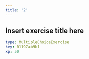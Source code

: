 ```yaml
---
title: '2'
---
```


## Insert exercise title here

```yaml
type: MultipleChoiceExercise
key: 01197ab9b1
xp: 50
```
